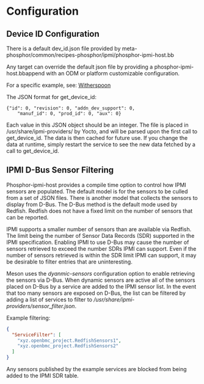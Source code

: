 # Configuration

## Device ID Configuration

There is a default dev_id.json file provided by
meta-phosphor/common/recipes-phosphor/ipmi/phosphor-ipmi-host.bb

Any target can override the default json file by providing a
phosphor-ipmi-host.bbappend with an ODM or platform customizable configuration.

For a specific example, see:
[Witherspoon](https://github.com/openbmc/openbmc/blob/master/meta-openbmc-machines/meta-openpower/meta-ibm/meta-witherspoon/recipes-phosphor/ipmi/phosphor-ipmi-host.bbappend)

The JSON format for get_device_id:

    {"id": 0, "revision": 0, "addn_dev_support": 0,
        "manuf_id": 0, "prod_id": 0, "aux": 0}

Each value in this JSON object should be an integer. The file is placed in
/usr/share/ipmi-providers/ by Yocto, and will be parsed upon the first call to
get_device_id. The data is then cached for future use. If you change the data at
runtime, simply restart the service to see the new data fetched by a call to
get_device_id.

## IPMI D-Bus Sensor Filtering

Phosphor-ipmi-host provides a compile time option to control how IPMI sensors
are populated. The default model is for the sensors to be culled from a set of
JSON files. There is another model that collects the sensors to display from
D-Bus. The D-Bus method is the default mode used by Redfish. Redfish does not
have a fixed limit on the number of sensors that can be reported.

IPMI supports a smaller number of sensors than are available via Redfish. The
limit being the number of Sensor Data Records (SDR) supported in the IPMI
specification. Enabling IPMI to use D-Bus may cause the number of sensors
retrieved to exceed the number SDRs IPMI can support. Even if the number of
sensors retrieved is within the SDR limit IPMI can support, it may be desirable
to filter entries that are uninteresting.

Meson uses the _dyanmic-sensors_ configuration option to enable retrieving the
sensors via D-Bus. When dynamic sensors are active all of the sensors placed on
D-Bus by a service are added to the IPMI sensor list. In the event that too many
sensors are exposed on D-Bus, the list can be filtered by adding a list of
services to filter to _/usr/share/ipmi-providers/sensor_filter.json_.

Example filtering:

```json
{
  "ServiceFilter": [
    "xyz.openbmc_project.RedfishSensors1",
    "xyz.openbmc_project.RedfishSensors2"
  ]
}
```

Any sensors published by the example services are blocked from being added to
the IPMI SDR table.
